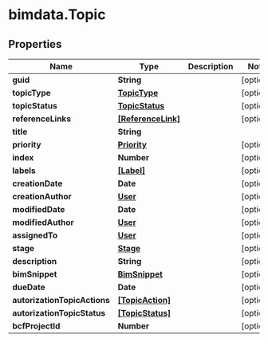 # bimdata.Topic

## Properties
Name | Type | Description | Notes
------------ | ------------- | ------------- | -------------
**guid** | **String** |  | [optional] 
**topicType** | [**TopicType**](TopicType.md) |  | [optional] 
**topicStatus** | [**TopicStatus**](TopicStatus.md) |  | [optional] 
**referenceLinks** | [**[ReferenceLink]**](ReferenceLink.md) |  | [optional] 
**title** | **String** |  | 
**priority** | [**Priority**](Priority.md) |  | [optional] 
**index** | **Number** |  | [optional] 
**labels** | [**[Label]**](Label.md) |  | [optional] 
**creationDate** | **Date** |  | [optional] 
**creationAuthor** | [**User**](User.md) |  | [optional] 
**modifiedDate** | **Date** |  | [optional] 
**modifiedAuthor** | [**User**](User.md) |  | [optional] 
**assignedTo** | [**User**](User.md) |  | [optional] 
**stage** | [**Stage**](Stage.md) |  | [optional] 
**description** | **String** |  | [optional] 
**bimSnippet** | [**BimSnippet**](BimSnippet.md) |  | [optional] 
**dueDate** | **Date** |  | [optional] 
**autorizationTopicActions** | [**[TopicAction]**](TopicAction.md) |  | [optional] 
**autorizationTopicStatus** | [**[TopicStatus]**](TopicStatus.md) |  | [optional] 
**bcfProjectId** | **Number** |  | [optional] 



